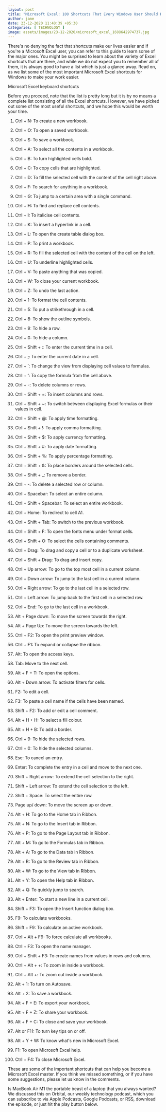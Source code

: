 ```yaml
---
layout: post
title: "Microsoft Excel: 100 Shortcuts That Every Windows User Should Know"
author: jane 
date: 23-12-2020 11:40:39 +05:30 
categories: [ TECHNOLOGY ] 
image: assets/images/23-12-2020/microsoft_excel_1608642974737.jpg
---
```

There's no denying the fact that shortcuts make our lives easier and if you're a Microsoft Excel user, you can refer to this guide to learn some of the major ones. You might be surprised to learn about the variety of Excel shortcuts that are there, and while we do not expect you to remember all of them, it is always good to have a list which is just a glance away. Read on, as we list some of the most important Microsoft Excel shortcuts for Windows to make your work easier.

Microsoft Excel keyboard shortcuts

Before you proceed, note that the list is pretty long but it is by no means a complete list consisting of all the Excel shortcuts. However, we have picked out some of the most useful shortcuts, and we hope this would be worth your time.

1. Ctrl + N: To create a new workbook.

2. Ctrl + O: To open a saved workbook.

3. Ctrl + S: To save a workbook.

4. Ctrl + A: To select all the contents in a workbook.

5. Ctrl + B: To turn highlighted cells bold.

6. Ctrl + C: To copy cells that are highlighted.

7. Ctrl + D: To fill the selected cell with the content of the cell right above.

8. Ctrl + F: To search for anything in a workbook.

9. Ctrl + G: To jump to a certain area with a single command.

10. Ctrl + H: To find and replace cell contents.

11. Ctrl + I: To italicise cell contents.

12. Ctrl + K: To insert a hyperlink in a cell.

13. Ctrl + L: To open the create table dialog box.

14. Ctrl + P: To print a workbook.

15. Ctrl + R: To fill the selected cell with the content of the cell on the left.

16. Ctrl + U: To underline highlighted cells.

17. Ctrl + V: To paste anything that was copied.

18. Ctrl + W: To close your current workbook.

19. Ctrl + Z: To undo the last action.

20. Ctrl + 1: To format the cell contents.

21. Ctrl + 5: To put a strikethrough in a cell.

22. Ctrl + 8: To show the outline symbols.

23. Ctrl + 9: To hide a row.

24. Ctrl + 0: To hide a column.

25. Ctrl + Shift + :: To enter the current time in a cell.

26. Ctrl + ;: To enter the current date in a cell.

27. Ctrl + `: To change the view from displaying cell values to formulas.

28. Ctrl + ‘: To copy the formula from the cell above.

29. Ctrl + -: To delete columns or rows.

30. Ctrl + Shift + =: To insert columns and rows.

31. Ctrl + Shift + ~: To switch between displaying Excel formulas or their values in cell.

32. Ctrl + Shift + @: To apply time formatting.

33. Ctrl + Shift + !: To apply comma formatting.

34. Ctrl + Shift + $: To apply currency formatting.

35. Ctrl + Shift + #: To apply date formatting.

36. Ctrl + Shift + %: To apply percentage formatting.

37. Ctrl + Shift + &: To place borders around the selected cells.

38. Ctrl + Shift + _: To remove a border.

39. Ctrl + -: To delete a selected row or column.

40. Ctrl + Spacebar: To select an entire column.

41. Ctrl + Shift + Spacebar: To select an entire workbook.

42. Ctrl + Home: To redirect to cell A1.

43. Ctrl + Shift + Tab: To switch to the previous workbook.

44. Ctrl + Shift + F: To open the fonts menu under format cells.

45. Ctrl + Shift + O: To select the cells containing comments.

46. Ctrl + Drag: To drag and copy a cell or to a duplicate worksheet.

47. Ctrl + Shift + Drag: To drag and insert copy.

48. Ctrl + Up arrow: To go to the top most cell in a current column.

49. Ctrl + Down arrow: To jump to the last cell in a current column.

50. Ctrl + Right arrow: To go to the last cell in a selected row.

51. Ctrl + Left arrow: To jump back to the first cell in a selected row.

52. Ctrl + End: To go to the last cell in a workbook.

53. Alt + Page down: To move the screen towards the right.

54. Alt + Page Up: To move the screen towards the left.

55. Ctrl + F2: To open the print preview window.

56. Ctrl + F1: To expand or collapse the ribbon.

57. Alt: To open the access keys.

58. Tab: Move to the next cell.

59. Alt + F + T: To open the options.

60. Alt + Down arrow: To activate filters for cells.

61. F2: To edit a cell.

62. F3: To paste a cell name if the cells have been named.

63. Shift + F2: To add or edit a cell comment.

64. Alt + H + H: To select a fill colour.

65. Alt + H + B: To add a border.

66. Ctrl + 9: To hide the selected rows.

67. Ctrl + 0: To hide the selected columns.

68. Esc: To cancel an entry.

69. Enter: To complete the entry in a cell and move to the next one.

70. Shift + Right arrow: To extend the cell selection to the right.

71. Shift + Left arrow: To extend the cell selection to the left.

72. Shift + Space: To select the entire row.

73. Page up/ down: To move the screen up or down.

74. Alt + H: To go to the Home tab in Ribbon.

75. Alt + N: To go to the Insert tab in Ribbon.

76. Alt + P: To go to the Page Layout tab in Ribbon.

77. Alt + M: To go to the Formulas tab in Ribbon.

78. Alt + A: To go to the Data tab in Ribbon.

79. Alt + R: To go to the Review tab in Ribbon.

80. Alt + W: To go to the View tab in Ribbon.

81. Alt + Y: To open the Help tab in Ribbon.

82. Alt + Q: To quickly jump to search.

83. Alt + Enter: To start a new line in a current cell.

84. Shift + F3: To open the Insert function dialog box.

85. F9: To calculate workbooks.

86. Shift + F9: To calculate an active workbook.

87. Ctrl + Alt + F9: To force calculate all workbooks.

88. Ctrl + F3: To open the name manager.

89. Ctrl + Shift + F3: To create names from values in rows and columns.

90. Ctrl + Alt + +: To zoom in inside a workbook.

91. Ctrl + Alt +: To zoom out inside a workbook.

92. Alt + 1: To turn on Autosave.

93. Alt + 2: To save a workbook.

94. Alt + F + E: To export your workbook.

95. Alt + F + Z: To share your workbook.

96. Alt + F + C: To close and save your workbook.

97. Alt or F11: To turn key tips on or off.

98. Alt + Y + W: To know what's new in Microsoft Excel.

99. F1: To open Microsoft Excel help.

100. Ctrl + F4: To close Microsoft Excel.

These are some of the important shortcuts that can help you become a Microsoft Excel master. If you think we missed something, or if you have some suggestions, please let us know in the comments.

Is MacBook Air M1 the portable beast of a laptop that you always wanted? We discussed this on Orbital, our weekly technology podcast, which you can subscribe to via Apple Podcasts, Google Podcasts, or RSS, download the episode, or just hit the play button below.